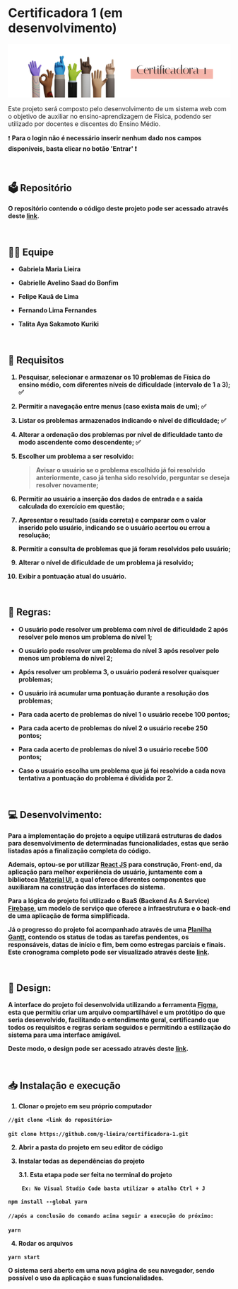 # Certificadora 1 (em desenvolvimento)

<img src="src/App/Assets/github-cover.png" alt="capa do projeto" />

<br>

Este projeto será composto pelo desenvolvimento de um sistema web com o objetivo de auxiliar no ensino-aprendizagem de Física, podendo ser utilizado por docentes e discentes do Ensino Médio.

❗ <b>Para o login não é necessário inserir nenhum dado nos campos disponíveis, basta clicar no botão 'Entrar'<b> ❗

<br>

## 🗳️ Repositório

O repositório contendo o código deste projeto pode ser acessado através deste [link](https://github.com/g-lieira/certificadora-1.git).


<br>

## 👨‍💻 Equipe

- Gabriela Maria Lieira

- Gabrielle Avelino Saad do Bonfim

- Felipe Kauã de Lima

- Fernando Lima Fernandes

- Talita Aya Sakamoto Kuriki

  
<br>

## 📑 Requisitos

1. Pesquisar, selecionar e armazenar os 10 problemas de Física do ensino médio, com diferentes níveis de dificuldade (intervalo de 1 a 3); ✅

2. Permitir a navegação entre menus (caso exista mais de um); ✅

3. Listar os problemas armazenados indicando o nível de dificuldade; ✅

4. Alterar a ordenação dos problemas por nível de dificuldade tanto de modo ascendente como descendente; ✅

5. Escolher um problema a ser resolvido:

  
    > Avisar o usuário se o problema escolhido já foi resolvido anteriormente, caso já tenha sido resolvido, perguntar se deseja resolver novamente;

  

6. Permitir ao usuário a inserção dos dados de entrada e a saída calculada do exercício em questão;

7. Apresentar o resultado (saída correta) e comparar com o valor inserido pelo usuário, indicando se o usuário acertou ou errou a resolução;

8. Permitir a consulta de problemas que já foram resolvidos pelo usuário;

9. Alterar o nível de dificuldade de um problema já resolvido;

10. Exibir a pontuação atual do usuário.

  
<br> 

## 📝 Regras:

- O usuário pode resolver um problema com nível de dificuldade 2 após resolver pelo menos um problema do nível 1;

- O usuário pode resolver um problema do nível 3 após resolver pelo menos um problema do nível 2;

- Após resolver um problema 3, o usuário poderá resolver quaisquer problemas;

- O usuário irá acumular uma pontuação durante a resolução dos problemas;

- Para cada acerto de problemas do nível 1 o usuário recebe 100 pontos;

- Para cada acerto de problemas do nível 2 o usuário recebe 250 pontos;

- Para cada acerto de problemas do nível 3 o usuário recebe 500 pontos;

- Caso o usuário escolha um problema que já foi resolvido a cada nova tentativa a pontuação do problema é dividida por 2.

  
  
<br>

## 💻 Desenvolvimento:

Para a implementação do projeto a equipe utilizará estruturas de dados para desenvolvimento de determinadas funcionalidades, estas que serão listadas após a finalização completa do código.

  

Ademais, optou-se por utilizar [React JS](https://pt-br.legacy.reactjs.org) para construção, Front-end, da aplicação para melhor experiência do usuário, juntamente com a biblioteca [Material UI](https://mui.com), a qual oferece diferentes componentes que auxiliaram na construção das interfaces do sistema.

  

Para a lógica do projeto foi utilizado o BaaS (Backend As A Service) [Firebase](https://firebase.google.com/products-build?hl=pt), um modelo de serviço que oferece a infraestrutura e o back-end de uma aplicação de forma simplificada.

  

Já o progresso do projeto foi acompanhado através de uma [Planilha Gantt](https://blog.runrun.it/planilha-de-gantt/#:~:text=O%20gr%C3%A1fico%20de%20gantt%20%C3%A9,a%20produtividade%20da%20sua%20%C3%A1rea.), contendo os status de todas as tarefas pendentes, os responsáveis, datas de início e fim, bem como estregas parciais e finais. Este cronograma completo pode ser visualizado através deste [link](https://docs.google.com/spreadsheets/d/1Jwyi7Cnf9VErxFQGkgOChjM9Tt3gh-hD/edit?usp=sharing&ouid=112152257061659035144&rtpof=true&sd=true).

  
<br>

## 🎨 Design:

A interface do projeto foi desenvolvida utilizando a ferramenta [Figma](https://www.google.com/url?sa=t&rct=j&q=&esrc=s&source=web&cd=&ved=2ahUKEwitvZDQr7mBAxUepZUCHXgoBgIQFnoECAcQAQ&url=https://www.figma.com/&usg=AOvVaw2ixWJnr7CgjXMg3QXfTz4u&opi=89978449), esta que permitiu criar um arquivo compartilhável e um protótipo do que seria desenvolvido, facilitando o entendimento geral, certificando que todos os requisitos e regras seriam seguidos e permitindo a estilização do sistema para uma interface amigável.

  

Deste modo, o design pode ser acessado através deste [link](https://www.figma.com/file/kZ44UuZdTcbT0G1RFguGDa/Certificadora-1?type=design&node-id=1:6&mode=design&t=iHhLfTl6GlP6icbT-1).

  
  
<br>

## 📥 Instalação e execução

1. Clonar o projeto em seu próprio computador

```
//git clone <link do repositório>

git clone https://github.com/g-lieira/certificadora-1.git
```
2. Abrir a pasta do projeto em seu editor de código


3. Instalar todas as dependências do projeto

    3.1. Esta etapa pode ser feita no terminal do projeto

        Ex: No Visual Studio Code basta utilizar o atalho Ctrl + J

```
npm install --global yarn

//após a conclusão do comando acima seguir a execução do próximo:

yarn
```

4. Rodar os arquivos

```
yarn start
```


O sistema será aberto em uma nova página de seu navegador, sendo possível o uso da aplicação e suas funcionalidades.
